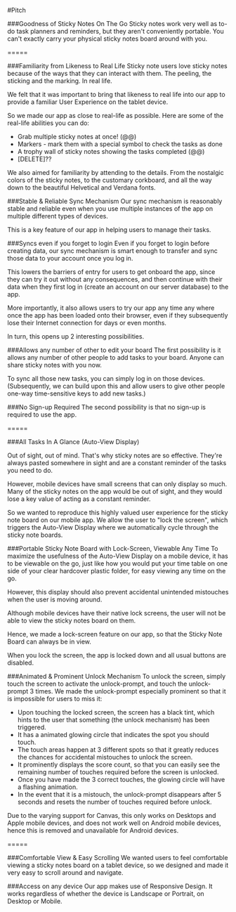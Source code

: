 #Pitch

###Goodness of Sticky Notes On The Go
Sticky notes work very well as to-do task planners and reminders, but they aren't conveniently portable. You can't exactly carry your physical sticky notes board around with you.

=====


###Familiarity from Likeness to Real Life
Sticky note users love sticky notes because of the ways that they can interact with them. The peeling, the sticking and the marking. In real life.

We felt that it was important to bring that likeness to real life into our app to provide a familiar User Experience on the tablet device.

So we made our app as close to real-life as possible. Here are some of the real-life abilities you can do:

* Grab multiple sticky notes at once! (@@)
* Markers - mark them with a special symbol to check the tasks as done
* A trophy wall of sticky notes showing the tasks completed (@@)
* [DELETE]??

We also aimed for familiarity by attending to the details. From the nostalgic colors of the sticky notes, to the customary corkboard, and all the way down to the beautiful Helvetical and Verdana fonts.


###Stable & Reliable Sync Mechanism
Our sync mechanism is reasonably stable and reliable even when you use multiple instances of the app on multiple different types of devices.

This is a key feature of our app in helping users to manage their tasks.


###Syncs even if you forget to login
Even if you forget to login before creating data, our sync mechanism is smart enough to transfer and sync those data to your account once you log in.

This lowers the barriers of entry for users to get onboard the app, since they can try it out without any consequences, and then continue with their data when they first log in (create an account on our server database) to the app.

More importantly, it also allows users to try our app any time any where once the app has been loaded onto their browser, even if they subsequently lose their Internet connection for days or even months.

In turn, this opens up 2 interesting possibilities.


###Allows any number of other to edit your board
The first possibility is it allows any number of other people to add tasks to your board. Anyone can share sticky notes with you now.

To sync all those new tasks, you can simply log in on those devices. (Subsequently, we can build upon this and allow users to give other people one-way time-sensitive keys to add new tasks.)


###No Sign-up Required
The second possibility is that no sign-up is required to use the app.

=====


###All Tasks In A Glance (Auto-View Display)

Out of sight, out of mind. That's why sticky notes are so effective. They're always pasted somewhere in sight and are a constant reminder of the tasks you need to do.

However, mobile devices have small screens that can only display so much. Many of the sticky notes on the app would be out of sight, and they would lose a key value of acting as a constant reminder.

So we wanted to reproduce this highly valued user experience for the sticky note board on our mobile app. We allow the user to "lock the screen", which triggers the Auto-View Display where we automatically cycle through the sticky note boards.


###Portable Sticky Note Board with Lock-Screen, Viewable Any Time
To maximize the usefulness of the Auto-View Display on a mobile device, it has to be viewable on the go, just like how you would put your time table on one side of your clear hardcover plastic folder, for easy viewing any time on the go.

However, this display should also prevent accidental unintended mistouches when the user is moving around.

Although mobile devices have their native lock screens, the user will not be able to view the sticky notes board on them.

Hence, we made a lock-screen feature on our app, so that the Sticky Note Board can always be in view.

When you lock the screen, the app is locked down and all usual buttons are disabled.


###Animated & Prominent Unlock Mechanism
To unlock the screen, simply touch the screen to activate the unlock-prompt, and touch the unlock-prompt 3 times. We made the unlock-prompt especially prominent so that it is impossible for users to miss it:

* Upon touching the locked screen, the screen has a black tint, which hints to the user that something (the unlock mechanism) has been triggered.
* It has a animated glowing circle that indicates the spot you should touch.
* The touch areas happen at 3 different spots so that it greatly reduces the chances for accidental mistouches to unlock the screen.
* It prominently displays the score count, so that you can easily see the remaining number of touches required before the screen is unlocked.
* Once you have made the 3 correct touches, the glowing circle will have a flashing animation.
* In the event that it is a mistouch, the unlock-prompt disappears after 5 seconds and resets the number of touches required before unlock.

Due to the varying support for Canvas, this only works on Desktops and Apple mobile devices, and does not work well on Android mobile devices, hence this is removed and unavailable for Android devices.

=====


###Comfortable View & Easy Scrolling
We wanted users to feel comfortable viewing a sticky notes board on a tablet device, so we designed and made it very easy to scroll around and navigate.


###Access on any device
Our app makes use of Responsive Design. It works regardless of whether the device is Landscape or Portrait, on Desktop or Mobile.








